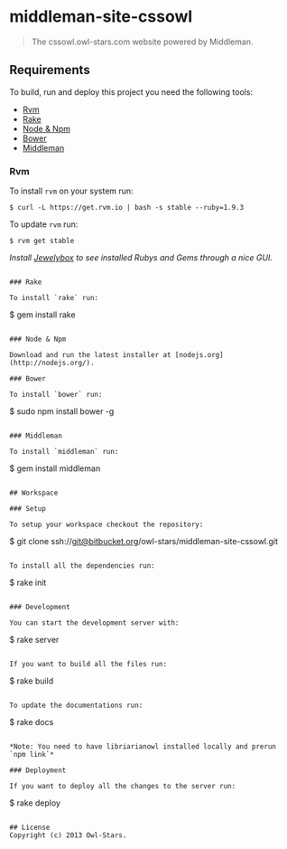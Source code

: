 # middleman-site-cssowl

> The cssowl.owl-stars.com website powered by Middleman.

## Requirements

To build, run and deploy this project you need the following tools:

* [Rvm](https://rvm.io/)
* [Rake](http://rake.rubyforge.org/)
* [Node & Npm](http://nodejs.org/)
* [Bower](http://twitter.github.com/bower/)
* [Middleman](http://middlemanapp.com)

### Rvm

To install `rvm` on your system run:

```
$ curl -L https://get.rvm.io | bash -s stable --ruby=1.9.3
```

To update `rvm` run:

```
$ rvm get stable
```

*Install [Jewelybox](http://jewelrybox.unfiniti.com/) to see installed Rubys and Gems through a nice GUI.*
```

### Rake

To install `rake` run:

```
$ gem install rake
```

### Node & Npm

Download and run the latest installer at [nodejs.org](http://nodejs.org/).

### Bower

To install `bower` run:

```
$ sudo npm install bower -g
```

### Middleman

To install `middleman` run:

```
$ gem install middleman
```

## Workspace

### Setup

To setup your workspace checkout the repository:

```
$ git clone ssh://git@bitbucket.org/owl-stars/middleman-site-cssowl.git
```

To install all the dependencies run:

```
$ rake init
```

### Development

You can start the development server with:

```
$ rake server
```

If you want to build all the files run:

```
$ rake build
```

To update the documentations run:

```
$ rake docs
```

*Note: You need to have libriarianowl installed locally and prerun `npm link`*

### Deployment

If you want to deploy all the changes to the server run:

```
$ rake deploy
```

## License
Copyright (c) 2013 Owl-Stars.